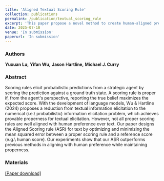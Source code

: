 ```yaml
---
title: 'Aligned Textual Scoring Rule'
collection: publications
permalink: /publication/textual_scoring_rule
excerpt: 'This paper propose a novel method to create human-aligned proper scoring rules.'
date: 2025-07-10
venue: 'In submission'
paperurl: 'In submission'
---
```

### Authors

**Yuxuan** **Lu,** **Yifan** **Wu,** **Jason** **Hartline,** **Michael J. Curry** 

### Abstract

Scoring rules elicit probabilistic predictions from a strategic agent by scoring the prediction against a ground truth state. A scoring rule is proper if, from the agent's perspective, reporting the true belief maximizes the expected score. With the development of language models,  Wu & Hartline (2024) proposes a reduction from textual information elicitation to the numerical (i.e.\ probabilistic) information elicitation problem, which achieves provable properness for textual elicitation. However, not all proper scoring rules are well aligned with human preference over text. Our paper designs the Aligned Scoring rule (ASR) for text by optimizing and minimizing the mean squared error between a proper scoring rule and a reference score (e.g.\ human score). Our experiments show that our ASR outperforms previous methods in aligning with human preference while maintaining properness. 

### Materials

[[Paper download]](https://yxlu.me/files/textual_scoring_rule.pdf)




